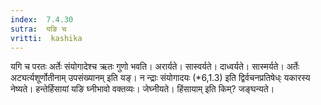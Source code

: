 ```yaml
---
index:  7.4.30
sutra:  यङि च
vritti:  kashika 
---
```


यगि च परतः अर्तेः संयोगादेश्च ऋतः गुणो भवति। अरार्यते। सास्वर्यते। दाध्वर्यते। सास्मर्यते। अर्तेः अट्यर्त्यशूर्णोतीनाम् उपसंख्यानम् इति यङ्। न न्द्राः संयोगादयः (*6,1.3) इति द्विर्वचनप्रतिषेध्ः यकारस्य नेष्यते। हन्तेर्हिसायां यङि घ्नीभावो वक्तव्यः। जेघ्नीयते। हिंसायाम् इति किम्? जङ्घन्यते।

